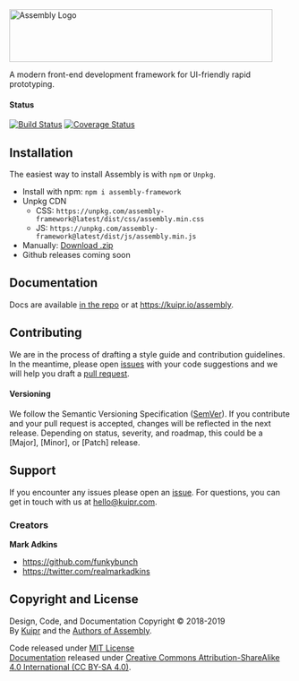 <img src="https://kuipr.com/static/img/projects/Assembly.svg" alt="Assembly Logo" width="470" height="94"/>


A modern front-end development framework for UI-friendly rapid prototyping.

#### Status
[![Build Status](https://travis-ci.org/Kuipr/Assembly.svg?branch=master)](https://travis-ci.org/Kuipr/Assembly)
[![Coverage Status](https://coveralls.io/repos/github/Kuipr/assembly/badge.svg?branch=master)](https://coveralls.io/github/Kuipr/assembly?branch=master)

## Installation
The easiest way to install Assembly is with `npm` or `Unpkg`.
- Install with npm: `npm i assembly-framework`
- Unpkg CDN
    - CSS: `https://unpkg.com/assembly-framework@latest/dist/css/assembly.min.css`
    - JS: `https://unpkg.com/assembly-framework@latest/dist/js/assembly.min.js`
- Manually: [Download .zip](https://github.com/Kuipr/assembly/archive/master.zip)
- Github releases coming soon

## Documentation
Docs are available [in the repo](./docs/index.md) or at <https://kuipr.io/assembly>.

## Contributing
We are in the process of drafting a style guide and contribution guidelines.  In the meantime, please open [issues](https://github.com/Kuipr/assembly/issues) with your code suggestions and we will help you draft a [pull request](https://github.com/Kuipr/assembly/pulls).

#### Versioning
We follow the Semantic Versioning Specification ([SemVer](https://semver.org/)).  If you contribute and your pull request is accepted, changes will be reflected in the next release.  Depending on status, severity, and roadmap, this could be a [Major], [Minor], or [Patch] release.

## Support
If you encounter any issues please open an [issue](https://github.com/Kuipr/assembly/issues).  For questions, you can get in touch with us at [hello@kuipr.com](mailto:hello@kuipr.com).

### Creators
**Mark Adkins**
- <https://github.com/funkybunch>
- <https://twitter.com/realmarkadkins>

## Copyright and License
Design, Code, and Documentation Copyright &copy; 2018-2019<br/>
By [Kuipr](https://kuipr.com) and the [Authors of Assembly](https://github.com/kuipr/assembly/graphs/contributors).

Code released under [MIT License](https://github.com/Kuipr/assembly/blob/master/LICENSE)<br/>
[Documentation](./docs/index.md) released under [Creative Commons Attribution-ShareAlike 4.0 International (CC BY-SA 4.0)](https://github.com/Kuipr/assembly/blob/master/docs/LICENSE).
